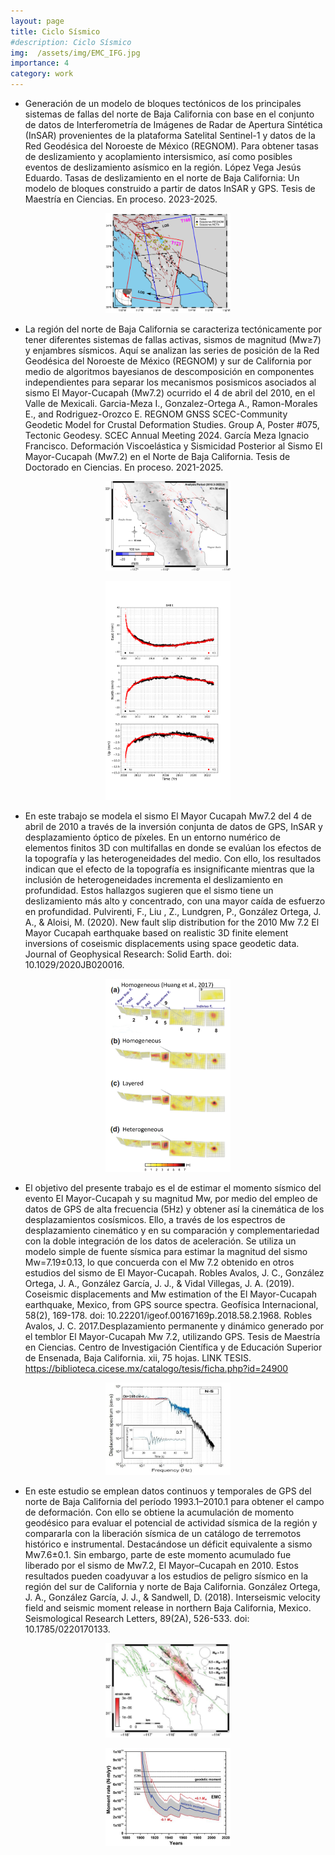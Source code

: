 ```yaml
---
layout: page
title: Ciclo Sísmico
#description: Ciclo Sísmico
img:  /assets/img/EMC_IFG.jpg
importance: 4
category: work
---
```


- Generación de un modelo de bloques tectónicos de los principales sistemas de fallas del norte de Baja California con base en el conjunto de datos de Interferometría de Imágenes de Radar de Apertura Sintética (InSAR) provenientes de la plataforma Satelital Sentinel-1 y datos de la Red Geodésica del Noroeste de México (REGNOM). Para obtener tasas de deslizamiento y acoplamiento intersismico, así como posibles eventos de deslizamiento asísmico en la región. López Vega Jesús Eduardo. Tasas de deslizamiento en el norte de Baja California: Un modelo de bloques construido a partir de datos InSAR y GPS. Tesis de Maestría en Ciencias. En proceso. 2023-2025.  

<p align="center">
  <img src="/assets/img/1ciclo.png" width="200">
</p>

- La región del norte de Baja California se caracteriza tectónicamente por tener diferentes sistemas de fallas activas, sismos de magnitud (Mw≥7) y enjambres sísmicos. Aquí se analizan las series de posición de la Red Geodésica del Noroeste de México (REGNOM) y sur de California por medio de algoritmos bayesianos de descomposición en componentes independientes para separar los mecanismos posismicos asociados al sismo El Mayor-Cucapah (Mw7.2) ocurrido el 4 de abril del 2010, en el Valle de Mexicali. Garcia-Meza I., Gonzalez-Ortega A., Ramon-Morales E., and Rodriguez-Orozco E. REGNOM GNSS SCEC-Community Geodetic Model for Crustal Deformation Studies. Group A, Poster #075, Tectonic Geodesy. SCEC Annual Meeting 2024. García Meza Ignacio Francisco. Deformación Viscoelástica y Sismicidad Posterior al Sismo El Mayor-Cucapah (Mw7.2) en el Norte de Baja California. Tesis de Doctorado en Ciencias. En proceso. 2021-2025.

<p align="center">
  <img src="/assets/img/2ciclo.png" width="200">
</p><p align="center">
  <img src="/assets/img/3ciclo.png" width="200">
</p>

- En este trabajo se modela el sismo El Mayor Cucapah Mw7.2 del 4 de abril de 2010 a través de la inversión conjunta de datos de GPS, InSAR y desplazamiento óptico de píxeles. En un entorno numérico de elementos finitos 3D con multifallas en donde se evalúan los efectos de la topografía y las heterogeneidades del medio. Con ello, los resultados indican que el efecto de la topografía es insignificante mientras que la inclusión de heterogeneidades incrementa el deslizamiento en profundidad. Estos hallazgos sugieren que el sismo tiene un deslizamiento más alto y concentrado, con una mayor caída de esfuerzo en profundidad. Pulvirenti, F., Liu , Z., Lundgren, P., González Ortega, J. A., & Aloisi, M. (2020). New fault slip distribution for the 2010 Mw 7.2 El Mayor Cucapah earthquake based on realistic 3D finite element inversions of coseismic displacements using space geodetic data. Journal of Geophysical Research: Solid Earth. doi: 10.1029/2020JB020016.

<p align="center">
 <img src="/assets/img/4ciclo.png" width="200">
</p>

- El objetivo del presente trabajo es el de estimar el momento sísmico del evento El Mayor-Cucapah y su magnitud Mw, por medio del empleo de datos de GPS de alta frecuencia (5Hz) y obtener así la cinemática de los desplazamientos cosísmicos. Ello, a través de los espectros de desplazamiento cinemático y en su comparación y complementariedad con la doble integración de los datos de aceleración. Se utiliza un modelo simple de fuente sísmica para estimar la magnitud del sismo Mw=7.19±0.13, lo que concuerda con el Mw 7.2 obtenido en otros estudios del sismo de El Mayor-Cucapah. Robles Avalos, J. C., González Ortega, J. A., González García, J. J., & Vidal Villegas, J. A. (2019). Coseismic displacements and Mw estimation of the El Mayor-Cucapah earthquake, Mexico, from GPS source spectra. Geofísica Internacional, 58(2), 169-178. doi: 10.22201/igeof.00167169p.2018.58.2.1968. Robles Avalos, J. C. 2017.Desplazamiento permanente y dinámico generado por el temblor El Mayor-Cucapah Mw 7.2, utilizando GPS. Tesis de Maestría en Ciencias. Centro de Investigación Científica y de Educación Superior de Ensenada, Baja California. xii, 75 hojas. LINK TESIS. https://biblioteca.cicese.mx/catalogo/tesis/ficha.php?id=24900

<p align="center">
  <img src="/assets/img/5ciclo.jpg" width="200">
</p>

- En este estudio se emplean datos continuos y temporales de GPS del norte de Baja California del período 1993.1–2010.1 para obtener el campo de deformación. Con ello se obtiene la acumulación de momento geodésico para evaluar el potencial de actividad sísmica de la región y compararla con la liberación sísmica de un catálogo de terremotos histórico e instrumental. Destacándose un déficit equivalente a sismo Mw7.6±0.1. Sin embargo, parte de este momento acumulado fue liberado por el sismo de Mw7.2, El Mayor–Cucapah en 2010. Estos resultados pueden coadyuvar a los estudios de peligro sísmico en la región del sur de California y norte de Baja California. González Ortega, J. A., González García, J. J., & Sandwell, D. (2018). Interseismic velocity field and seismic moment release in northern Baja California, Mexico. Seismological Research Letters, 89(2A), 526-533. doi: 10.1785/0220170133.


<p align="center">
  <img src="/assets/img/6ciclo.png" width="200">
</p>
<p align="center">
  <img src="/assets/img/7ciclo.png" width="200">
</p>
